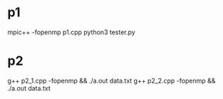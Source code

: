 
# p1
mpic++ -fopenmp p1.cpp
python3 tester.py

# p2
g++ p2_1.cpp -fopenmp && ./a.out data.txt
g++ p2_2.cpp -fopenmp && ./a.out data.txt

